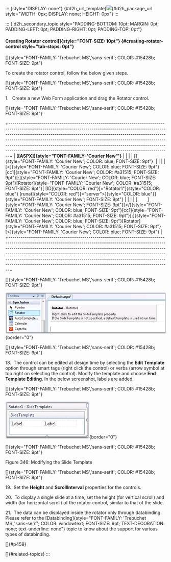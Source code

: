 ::: {style="DISPLAY: none"}
[](ms-xhelp:///?Id=d2h_url_template){#d2h_url_template}![](!package_url!){#d2h_package_url style="WIDTH: 0px; DISPLAY: none; HEIGHT: 0px"}
:::

::: {.d2h_secondary_topic style="PADDING-BOTTOM: 10pt; MARGIN: 0pt; PADDING-LEFT: 0pt; PADDING-RIGHT: 0pt; PADDING-TOP: 0pt"}
#### Creating Rotator control[]{style="FONT-SIZE: 10pt"} {#creating-rotator-control style="tab-stops: 0pt"}

[]{style="FONT-FAMILY: 'Trebuchet MS','sans-serif'; COLOR: #15428b; FONT-SIZE: 9pt"} 

To create the rotator control, follow the below given steps.

[]{style="FONT-FAMILY: 'Trebuchet MS','sans-serif'; COLOR: #15428b; FONT-SIZE: 9pt"} 

1.   Create a new Web Form application and drag the Rotator control.

[]{style="FONT-FAMILY: 'Trebuchet MS','sans-serif'; COLOR: #15428b; FONT-SIZE: 9pt"} 

+------------------------------------------------------------------------------------------------------------------------------------------------------------------------------------------------------------------------------------------------------------------------------------------------------------------------------------------------------------------------------------------------------------------------------------------------------------------------------------+
| **[\[ASPX\]]{style="FONT-FAMILY: 'Courier New'"}**                                                                                                                                                                                                                                                                                                                                                                                                                                 |
|                                                                                                                                                                                                                                                                                                                                                                                                                                                                                    |
| []{style="FONT-FAMILY: 'Courier New'; COLOR: blue; FONT-SIZE: 9pt"}                                                                                                                                                                                                                                                                                                                                                                                                                |
|                                                                                                                                                                                                                                                                                                                                                                                                                                                                                    |
| [\<]{style="FONT-FAMILY: 'Courier New'; COLOR: blue; FONT-SIZE: 9pt"}[cc1]{style="FONT-FAMILY: 'Courier New'; COLOR: #a31515; FONT-SIZE: 9pt"}[:]{style="FONT-FAMILY: 'Courier New'; COLOR: blue; FONT-SIZE: 9pt"}[Rotator]{style="FONT-FAMILY: 'Courier New'; COLOR: #a31515; FONT-SIZE: 9pt"}[ [ID]{style="COLOR: red"}[=\"Rotator1\"]{style="COLOR: blue"} [runat]{style="COLOR: red"}[=\"server\"\>]{style="COLOR: blue"}]{style="FONT-FAMILY: 'Courier New'; FONT-SIZE: 9pt"} |
|                                                                                                                                                                                                                                                                                                                                                                                                                                                                                    |
| [        ]{style="FONT-FAMILY: 'Courier New'; FONT-SIZE: 9pt"}[\</]{style="FONT-FAMILY: 'Courier New'; COLOR: blue; FONT-SIZE: 9pt"}[cc1]{style="FONT-FAMILY: 'Courier New'; COLOR: #a31515; FONT-SIZE: 9pt"}[:]{style="FONT-FAMILY: 'Courier New'; COLOR: blue; FONT-SIZE: 9pt"}[Rotator]{style="FONT-FAMILY: 'Courier New'; COLOR: #a31515; FONT-SIZE: 9pt"}[\>]{style="FONT-FAMILY: 'Courier New'; COLOR: blue; FONT-SIZE: 9pt"}                                                |
+------------------------------------------------------------------------------------------------------------------------------------------------------------------------------------------------------------------------------------------------------------------------------------------------------------------------------------------------------------------------------------------------------------------------------------------------------------------------------------+

[]{style="FONT-FAMILY: 'Trebuchet MS','sans-serif'; COLOR: #15428b; FONT-SIZE: 9pt"} 

![](ImagesExt/image72_470.jpg){border="0"}

[]{style="FONT-FAMILY: 'Trebuchet MS','sans-serif'; COLOR: #15428b; FONT-SIZE: 9pt"} 

18.  The control can be edited at design time by selecting the **Edit Template** option through smart tags (right click the control) or verbs (arrow symbol at top right on selecting the control). Modify the template and choose **End Template Editing**. In the below screenshot, labels are added.

[]{style="FONT-FAMILY: 'Trebuchet MS','sans-serif'; COLOR: #15428b; FONT-SIZE: 9pt"} 

![](ImagesExt/image72_471.jpg){border="0"}

[]{style="FONT-FAMILY: 'Trebuchet MS','sans-serif'; COLOR: #15428b; FONT-SIZE: 9pt"} 

Figure 346: Modifying the Slide Template

[]{style="FONT-FAMILY: 'Trebuchet MS','sans-serif'; COLOR: #15428b; FONT-SIZE: 9pt"} 

19.  Set the **Height** and **ScrollInterval** properties for the controls.

20.  To display a single slide at a time, set the height (for vertical scroll) and width (for horizontal scroll) of the rotator control, similar to that of the slide.

21.  The data can be displayed inside the rotator only through databinding. Please refer to the [Databinding]{style="FONT-FAMILY: 'Trebuchet MS','sans-serif'; COLOR: windowtext; FONT-SIZE: 9pt; TEXT-DECORATION: none; text-underline: none"} topic to know about the support for various types of databinding.

[]{#p459} 

[]{#related-topics}
:::
